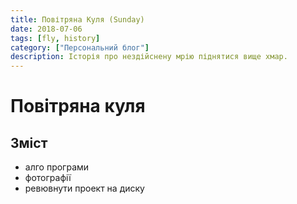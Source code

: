 ```yaml
---
title: Повітряна Куля (Sunday)
date: 2018-07-06
tags: [fly, history]
category: ["Персональний блог"]
description: Історія про нездійснену мрію піднятися вище хмар.
---
```


# Повітряна куля

## Зміст
- алго програми
- фотографії
- ревювнути проект на диску

